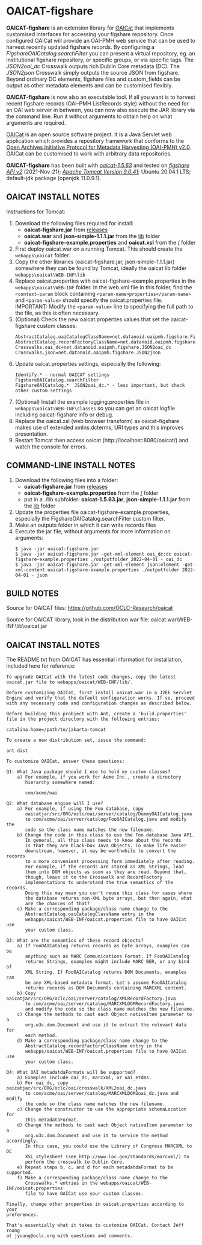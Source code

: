 # OAICAT-figshare

**OAICAT-figshare** is an extension library for
[OAICat](https://www.oclc.org/research/areas/data-science/oaicat.html)
that implements customised interfaces for accessing your figshare repository.
Once configured OAICat will provide an OAI-PMH web service that can be used
to harvest recently updated figshare records.
By configuring a *FigshareOAICatalog.searchFilter* you can present a virtual
repository, eg. an institutional figshare repository, or specific groups, or via specific tags.
The *JSON2oai_dc* Crosswalk outputs rich Dublin Core metadata (DC).
The *JSON2json* Crosswalk simply outputs the source JSON from figshare.
Beyond ordinary DC elements, figshare files and custom_fields can be output as
other metadata elements and can be customised flexibly.

**OAICAT-figshare** is now also an executable tool. If all you want is to harvest
recent figshare records (OAI-PMH ListRecords style) without the need for an OAI
web server in between, you can now also execute the JAR library via the command line.
Run it without arguments to obtain help on what arguments are required.

[OAICat](https://www.oclc.org/research/areas/data-science/oaicat.html) is an
open source software project. It is a Java Servlet web application which
provides a repository framework that conforms to the
[Open Archives Initiative Protocol for Metadata Harvesting (OAI-PMH) v2.0](https://www.openarchives.org/pmh/).
OAICat can be customised to work with arbitrary data repositories.

**OAICAT-figshare** has been built with
*[oaicat-1.5.63](https://github.com/OCLC-Research/oaicat)* and tested on
*[figshare API v2](https://docs.figshare.com/)* (2021-Nov-21);
*[Apache Tomcat Version 9.0.41](http://tomcat.apache.org/)*;
Ubuntu 20.04.1 LTS; default-jdk package (openjdk 11.0.9.1).

## OAICAT INSTALL NOTES

Instructions for Tomcat:
1. Download the following files required for install:
   * **oaicat-figshare.jar** from [releases](https://github.com/lylewinton/oaicat-figshare/releases)
   * **oaicat.war** and **json-simple-1.1.1.jar** from the [lib](https://github.com/lylewinton/oaicat-figshare/tree/master/lib) folder
   * **oaicat-figshare-example.properties** and **oaicat.xsl** from the [/](https://github.com/lylewinton/oaicat-figshare/) folder
2. First deploy oaicat.war on a running Tomcat. This should create the `webapps\oaicat` folder.
3. Copy the other libraries (oaicat-figshare.jar, json-simple-1.1.1.jar) somewhere they can be
   found by Tomcat, ideally the oaicat lib folder `webapps\oaicat\WEB-INF\lib`
4. Replace oaicat.properties with oaicat-figshare-example.properties in the
   `webapps\oaicat\WEB-INF` folder. In the web.xml file in this folder, find the
   `<context-param` block containing `<param-name>properties</param-name>` and `<param-value>` should specify the oaicat.properties file.
   IMPORTANT: Modify the `<param-value>` line to specifying the full path to the file, as this is often necessary.
5. (Optional) Check the new oaicat.properties values that set the oaicat-figshare custom classes:
   ```
   AbstractCatalog.oaiCatalogClassName=net.datanoid.oaipmh.figshare.FigshareOAICatalog
   AbstractCatalog.recordFactoryClassName=net.datanoid.oaipmh.figshare.JSONRecordFactory
   Crosswalks.oai_dc=net.datanoid.oaipmh.figshare.JSON2oai_dc
   Crosswalks.json=net.datanoid.oaipmh.figshare.JSON2json
   ```
6. Update oaicat.properties settings, especially the following:
   ```
   Identify.* - normal OAICAT settings
   FigshareOAICatalog.searchFilter
   FigshareOAICatalog.*  JSON2oai_dc.* - less important, but check other custom settings
   ```
7. (Optional) Install the example logging.properties file in `webapps\oaicat\WEB-INF\classes`
   so you can get an oaicat logfile including oaicat-figshare info or debug.
8. Replace the oaicat.xsl (web browser transform) as oaicat-figshare
   makes use of extended xmlns:dcterms, URI types and this improves presentation.
9. Restart Tomcat then access oaicat (http://localhost:8080/oaicat/) and watch
   the console for errors.

## COMMAND-LINE INSTALL NOTES

1. Download the following files into a folder:
   * **oaicat-figshare.jar** from [releases](https://github.com/lylewinton/oaicat-figshare/releases)
   * **oaicat-figshare-example.properties** from the [/](https://github.com/lylewinton/oaicat-figshare/) folder
   * put in a ./lib subfolder: **oaicat-1.5.63.jar**, **json-simple-1.1.1.jar** from the [lib](https://github.com/lylewinton/oaicat-figshare/tree/master/lib) folder
2. Update the properties file oaicat-figshare-example.properties, especially the FigshareOAICatalog.searchFilter custom filter.
3. Make an outputs folder in which it can write records files
4. Execute the jar file, without arguments for more information on arguments:
   ```
   $ java -jar oaicat-figshare.jar
   $ java -jar oaicat-figshare.jar -get-xml-element oai_dc:dc oaicat-figshare-example.properties ./outputfolder 2022-04-01 - oai_dc
   $ java -jar oaicat-figshare.jar -get-xml-element json:element -get-xml-content oaicat-figshare-example.properties ./outputfolder 2022-04-01 - json
   ```


## BUILD NOTES

Source for OAICAT files:
https://github.com/OCLC-Research/oaicat

Source for OAICAT library, look in the distribution war file:
oaicat.war\WEB-INF\lib\oaicat.jar



## OAICAT INSTALL NOTES
The README.txt from OAICAT has essential information for installation,
included here for reference:
```
To upgrade OAICat with the latest code changes, copy the latest
oaicat.jar file to webapps/oaicat/WEB-INF/lib/.

Before customizing OAICat, first install oaicat.war in a J2EE Servlet
Engine and verify that the default configuration works. If so, proceed
with any necessary code and configuration changes as described below.

Before building this probject with Ant, create a 'build.properties'
file in the project directory with the following entries:

catalina.home=/path/to/jakarta-tomcat

To create a new distribution set, issue the command:

ant dist

To customize OAICat, answer these questions:

Q1: What Java package should I use to hold my custom classes?
    a) For example, if you work for Acme Inc., create a directory
       hierarchy somewhere named:

       com/acme/oai

Q2: What database engine will I use?
    a) For example, if using the Foo database, copy
       oaicatjar/src/ORG/oclc/oai/server/catalog/DummyOAICatalog.java
       to com/acme/oai/server/catalog/FooOAICatalog.java and modify the
       code so the class name matches the new filename.
    b) Change the code in this class to use the Foo database Java API.
       In general, all this class needs to know about the records
       is that they are black-box Java Objects. To make life easier
       downstream, however, it may be worthwhile to convert the records
       to a more convenient processing form immediately after reading.
       For example, if the records are stored as XML Strings, load
       them into DOM objects as soon as they are read. Beyond that,
       though, leave it to the Crosswalk and RecordFactory
       implementations to understand the true semantics of the records.
       Doing this may mean you can't reuse this class for cases where
       the database returns non-XML byte arrays, but then again, what
       are the chances of that?
    c) Make a corresponding package/class name change to the
       AbstractCatalog.oaiCatalogClassName entry in the
       webapps/oaicat/WEB-INF/oaicat.properties file to have OAICat use
       your custom class.

Q3: What are the semantics of these record objects?
    a) If FooOAICatalog returns records as byte arrays, examples can be
       anything such as MARC Communications Format. If FooOAICatalog
       returns Strings, examples might include MARC BER, or any kind of
       XML String. If FooOAICatalog returns DOM Documents, examples can
       be any XML-based metadata format. Let's assume FooOAICatalog
       returns records as DOM Documents containing MARCXML content.
    b) Copy oaicatjar/src/ORG/oclc/oai/server/catalog/XMLRecordFactory.java
       to com/acme/oai/server/catalog/MARCXMLDOMRecordFactory.java
       and modify the code so the class name matches the new filename.
    c) Change the methods to cast each Object nativeItem parameter to a
       org.w3c.dom.Document and use it to extract the relevant data for
       each method.
    d) Make a corresponding package/class name change to the
       AbstractCatalog.recordFactoryClassName entry in the
       webapps/oaicat/WEB-INF/oaicat.properties file to have OAICat use
       your custom class.

Q4: What OAI metadatdaFormats will be supported?
    a) Examples include oai_dc, marcxml, or oai_etdms.
    b) For oai_dc, copy oaicatjar/src/ORG/oclc/oai/crosswalk/XML2oai_dc.java
       to com/acme/oai/server/catalog/MARCXMLDOM2oai_dc.java and modify
       the code so the class name matches the new filename.
    c) Change the constructor to use the appropriate schemaLocation for
       this metadataFormat.
    d) Change the methods to cast each Object nativeItem parameter to a
       org.w3c.dom.Document and use it to service the method accordingly.
       In this case, you could use the Library of Congress MARCXML to DC
       XSL stylesheet (see http://www.loc.gov/standards/marcxml/) to
       perform the crosswalk to Dublin Core.
    e) Repeat steps b, c, and d for each metadatdaFormat to be supported.
    f) Make a corresponding package/class name change to the
       Crosswalks.* entries in the webapps/oaicat/WEB-INF/oaicat.properties
       file to have OAICat use your custom classes.

Finally, change other properties in oaicat.properties according to your
preferences.

That's essentially what it takes to customize OAICat. Contact Jeff Young
at jyoung@oclc.org with questions and comments.
```
